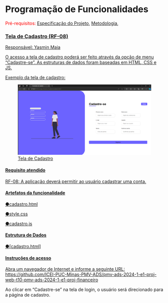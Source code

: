 # Programação de Funcionalidades

<span style="color:red">Pré-requisitos: <a href="https://github.com/ICEI-PUC-Minas-PMV-ADS/pmv-ads-2024-1-e1-proj-web-t10-pmv-ads-2024-1-e1-proj-financeiro/blob/main/documentos/02-Especifica%C3%A7%C3%A3o_do_Projeto.md"> Especificação do Projeto</a></span>, <a href="https://github.com/ICEI-PUC-Minas-PMV-ADS/pmv-ads-2024-1-e1-proj-web-t10-pmv-ads-2024-1-e1-proj-financeiro/blob/main/documentos/03-Metodologia.md"> Metodologia</a>, <a href="https://github.com/ICEI-PUC-Minas-PMV-ADS/pmv-ads-2024-1-e1-proj-web-t10-pmv-ads-2024-1-e1-proj-financeiro/blob/main/documentos/04-Projeto_de_Interface.md">

### Tela de Cadastro (RF-08)

Responsável: Yasmin Maia

O acesso a tela de cadastro poderá ser feito através da opção de menu “Cadastre-se”. As estruturas de dados foram baseadas em HTML, CSS e JS.

Exemplo da tela de cadastro:

<figure> 
  <img src="/documentos/img/Tela_cadastro_final.png">
  <figcaption> Tela de Cadastro
</figure>

#### Requisito atendido

RF-08: A aplicação deverá permitir ao usuário cadastrar uma conta.

#### Artefatos da funcionalidade

●cadastro.html

●style.css

●cadastro.js

#### Estrutura de Dados

●[cadastro.html]

#### Instruções de acesso

Abra um navegador de Internet e informe a seguinte URL: https://github.com/ICEI-PUC-Minas-PMV-ADS/pmv-ads-2024-1-e1-proj-web-t10-pmv-ads-2024-1-e1-proj-financeiro

Ao clicar em “Cadastre-se” na tela de login, o usuário será direcionado para a página de cadastro.
